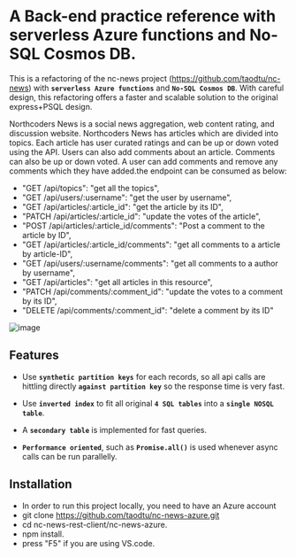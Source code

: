 # A Back-end practice reference with serverless Azure functions and No-SQL Cosmos DB.

This is a refactoring of the nc-news project (https://github.com/taodtu/nc-news) with **`serverless Azure functions`** and **`No-SQL Cosmos DB`**. With careful design, this refactoring offers a faster and scalable solution to the original express+PSQL design.

Northcoders News is a social news aggregation, web content rating, and discussion website. Northcoders News has articles which are divided into topics. Each article has user curated ratings and can be up or down voted using the API. Users can also add comments about an article. Comments can also be up or down voted. A user can add comments and remove any comments which they have added.the endpoint can be consumed as below:
- "GET /api/topics": "get all the topics",
- "GET /api/users/:username": "get the user by username",
- "GET /api/articles/:article_id": "get the article by its ID",
- "PATCH /api/articles/:article_id": "update the votes of the article",
- "POST /api/articles/:article_id/comments": "Post a comment to the article by ID",
- "GET /api/articles/:article_id/comments": "get all comments to a article by article-ID",
- "GET /api/users/:username/comments": "get all comments to a author by username",
- "GET /api/articles": "get all articles in this resource",
- "PATCH /api/comments/:comment_id": "update the votes to a comment by its ID",
- "DELETE /api/comments/:comment_id": "delete a comment by its ID"

![image](https://user-images.githubusercontent.com/37536658/123412488-8c010b00-d5a9-11eb-8717-78826d7b4806.png)


## Features

- Use **`synthetic partition keys`** for each records, so all api calls are hittling directly **`against partition key`** so the response time is very fast.

- Use **`inverted index`** to fit all original **`4 SQL tables`** into a **`single NOSQL table`**.

- A **`secondary table`** is implemented for fast queries.

- **`Performance oriented`**, such as **`Promise.all()`** is used whenever async calls can be run parallelly.

## Installation

- In order to run this project locally, you need to have an Azure account
- git clone https://github.com/taodtu/nc-news-azure.git
- cd nc-news-rest-client/nc-news-azure.
- npm install.
- press "F5" if you are using VS.code.
